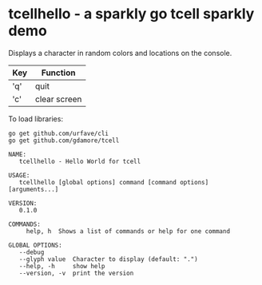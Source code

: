 # tcellhello - a sparkly go tcell sparkly demo

Displays a character in random colors and locations on the console.

Key  | Function 
---- | ------------
 'q' | quit
 'c' | clear screen


To load libraries:

```
go get github.com/urfave/cli
go get github.com/gdamore/tcell
```

```
NAME:
   tcellhello - Hello World for tcell

USAGE:
   tcellhello [global options] command [command options] [arguments...]

VERSION:
   0.1.0

COMMANDS:
     help, h  Shows a list of commands or help for one command

GLOBAL OPTIONS:
   --debug        
   --glyph value  Character to display (default: ".")
   --help, -h     show help
   --version, -v  print the version
```
